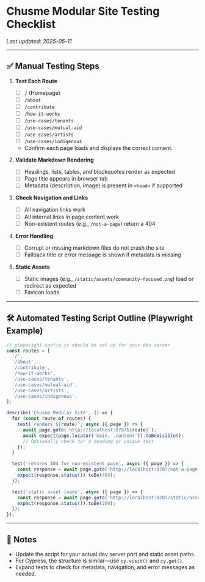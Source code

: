 # Chusme Modular Site Testing Checklist

_Last updated: 2025-05-11_

---

## ✅ Manual Testing Steps

1. **Test Each Route**
   - [ ] `/` (Homepage)
   - [ ] `/about`
   - [ ] `/contribute`
   - [ ] `/how-it-works`
   - [ ] `/use-cases/tenants`
   - [ ] `/use-cases/mutual-aid`
   - [ ] `/use-cases/artists`
   - [ ] `/use-cases/indigenous`
   - Confirm each page loads and displays the correct content.

2. **Validate Markdown Rendering**
   - [ ] Headings, lists, tables, and blockquotes render as expected
   - [ ] Page title appears in browser tab
   - [ ] Metadata (description, image) is present in `<head>` if supported

3. **Check Navigation and Links**
   - [ ] All navigation links work
   - [ ] All internal links in page content work
   - [ ] Non-existent routes (e.g., `/not-a-page`) return a 404

4. **Error Handling**
   - [ ] Corrupt or missing markdown files do not crash the site
   - [ ] Fallback title or error message is shown if metadata is missing

5. **Static Assets**
   - [ ] Static images (e.g., `/static/assets/community-focused.png`) load or redirect as expected
   - [ ] Favicon loads

---

## 🛠️ Automated Testing Script Outline (Playwright Example)

```js
// playwright.config.js should be set up for your dev server
const routes = [
  '/',
  '/about',
  '/contribute',
  '/how-it-works',
  '/use-cases/tenants',
  '/use-cases/mutual-aid',
  '/use-cases/artists',
  '/use-cases/indigenous',
];

describe('Chusme Modular Site', () => {
  for (const route of routes) {
    test(`renders ${route}`, async ({ page }) => {
      await page.goto(`http://localhost:8787${route}`);
      await expect(page.locator('main, .content')).toBeVisible();
      // Optionally check for a heading or unique text
    });
  }

  test('returns 404 for non-existent page', async ({ page }) => {
    const response = await page.goto('http://localhost:8787/not-a-page');
    expect(response.status()).toBe(404);
  });

  test('static asset loads', async ({ page }) => {
    const response = await page.goto('http://localhost:8787/static/assets/community-focused.png');
    expect(response.status()).toBe(200);
  });
});
```

---

## 📝 Notes
- Update the script for your actual dev server port and static asset paths.
- For Cypress, the structure is similar—use `cy.visit()` and `cy.get()`.
- Expand tests to check for metadata, navigation, and error messages as needed. 